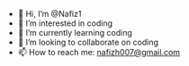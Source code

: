 - 👋 Hi, I’m @Nafiz1
- 👀 I’m interested in coding
- 🌱 I’m currently learning coding
- 💞️ I’m looking to collaborate on coding
- 📫 How to reach me: nafizh007@gmail.com

<!---
Nafiz1/Nafiz1 is a ✨ special ✨ repository because its `README.md` (this file) appears on your GitHub profile.
You can click the Preview link to take a look at your changes.
--->
